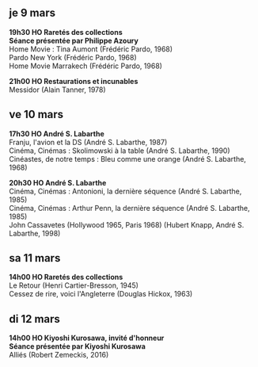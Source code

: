 ## je 9 mars

**19h30 HO Raretés des collections**  
**Séance présentée par Philippe Azoury**  
Home Movie : Tina Aumont (Frédéric Pardo, 1968)  
Pardo New York (Frédéric Pardo, 1968)  
Home Movie Marrakech (Frédéric Pardo, 1968)

**21h00 HO Restaurations et incunables**  
Messidor (Alain Tanner, 1978)

## ve 10 mars

**17h30 HO André S. Labarthe**  
Franju, l'avion et la DS (André S. Labarthe, 1987)  
Cinéma, Cinémas : Skolimowski à la table (André S. Labarthe, 1990)  
Cinéastes, de notre temps : Bleu comme une orange (André S. Labarthe, 1968)

**20h30 HO André S. Labarthe**  
Cinéma, Cinémas : Antonioni, la dernière séquence (André S. Labarthe, 1985)  
Cinéma, Cinémas : Arthur Penn, la dernière séquence (André S. Labarthe, 1985)  
John Cassavetes (Hollywood 1965, Paris 1968) (Hubert Knapp, André S. Labarthe, 1998)

## sa 11 mars

**14h00 HO Raretés des collections**  
Le Retour (Henri Cartier-Bresson, 1945)  
Cessez de rire, voici l'Angleterre (Douglas Hickox, 1963)

## di 12 mars

**14h00 HO Kiyoshi Kurosawa, invité d'honneur**  
**Séance présentée par Kiyoshi Kurosawa**  
Alliés (Robert Zemeckis, 2016)

